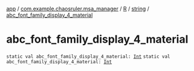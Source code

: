 [app](../../../index.md) / [com.example.chaosruler.msa_manager](../../index.md) / [R](../index.md) / [string](index.md) / [abc_font_family_display_4_material](.)

# abc_font_family_display_4_material

`static val abc_font_family_display_4_material: `[`Int`](https://kotlinlang.org/api/latest/jvm/stdlib/kotlin/-int/index.html)
`static val abc_font_family_display_4_material: `[`Int`](https://kotlinlang.org/api/latest/jvm/stdlib/kotlin/-int/index.html)